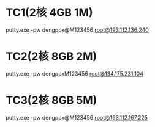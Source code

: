 
# TC1(2核 4GB 1M)
putty.exe -pw dengppx@M123456 root@193.112.136.240

# TC2(2核 8GB 2M)
putty.exe -pw dengppxM123456 root@134.175.231.104

# TC3(2核 8GB 5M)
putty.exe -pw dengppx@M123456 root@193.112.167.225

